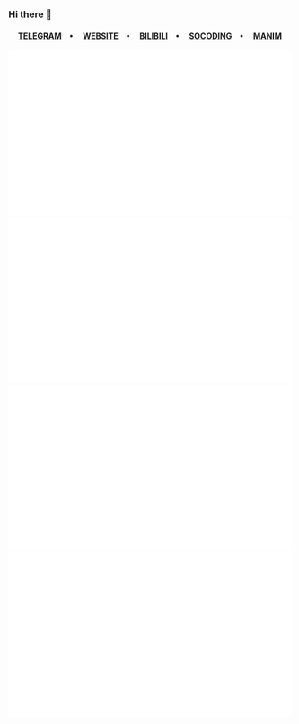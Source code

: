 ### Hi there 👋

<h4 align="center">
  <a href="https://t.me/HKSHAO">TELEGRAM</a>&emsp;•&emsp;
  <a href="https://shao.fun/">WEBSITE</a>&emsp;•&emsp;
  <a href="https://space.bilibili.com/24046148">BILIBILI</a>&emsp;•&emsp;
  <a href="https://socoding.cn/">SOCODING</a>&emsp;•&emsp;
  <a href="https://github.com/manim-kindergarten">MANIM</a>
</h4>

<div align="center">

![](https://raw.githubusercontent.com/HK-SHAO/github-stats/master/generated/overview.svg#gh-dark-mode-only)
![](https://raw.githubusercontent.com/HK-SHAO/github-stats/master/generated/overview.svg#gh-light-mode-only)
![](https://raw.githubusercontent.com/HK-SHAO/github-stats/master/generated/languages.svg#gh-dark-mode-only)
![](https://raw.githubusercontent.com/HK-SHAO/github-stats/master/generated/languages.svg#gh-light-mode-only)

</div>
